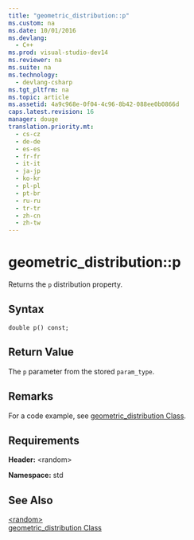 ```yaml
---
title: "geometric_distribution::p"
ms.custom: na
ms.date: 10/01/2016
ms.devlang: 
  - C++
ms.prod: visual-studio-dev14
ms.reviewer: na
ms.suite: na
ms.technology: 
  - devlang-csharp
ms.tgt_pltfrm: na
ms.topic: article
ms.assetid: 4a9c968e-0f04-4c96-8b42-088ee0b0866d
caps.latest.revision: 16
manager: douge
translation.priority.mt: 
  - cs-cz
  - de-de
  - es-es
  - fr-fr
  - it-it
  - ja-jp
  - ko-kr
  - pl-pl
  - pt-br
  - ru-ru
  - tr-tr
  - zh-cn
  - zh-tw
---
```

# geometric_distribution::p
Returns the `p` distribution property.  
  
## Syntax  
  
```  
double p() const;  
```  
  
## Return Value  
 The `p` parameter from the stored `param_type`.  
  
## Remarks  
 For a code example, see [geometric_distribution Class](../Topic/geometric_distribution%20Class.md).  
  
## Requirements  
 **Header:** <random\>  
  
 **Namespace:** std  
  
## See Also  
 [<random\>](../Topic/%3Crandom%3E.md)   
 [geometric_distribution Class](../Topic/geometric_distribution%20Class.md)
